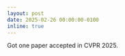 ```yaml
---
layout: post
date: 2025-02-26 00:00:00-0100
inline: true
---
```


Got one paper accepted in CVPR 2025.
